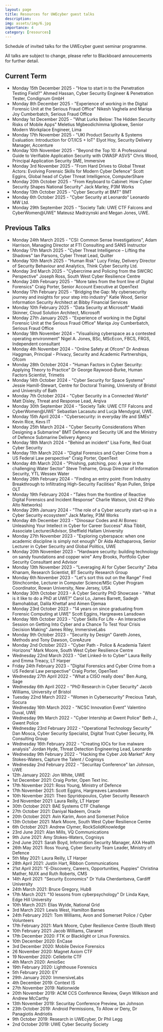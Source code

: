```yaml
---
layout: page
title: Resources for UWEcyber guest talks
description: 
img: assets/img/6.jpg
importance: 4
category: [resources]
---
```


Schedule of invited talks for the UWEcyber guest seminar programme.

All talks are subject to change, please refer to Blackboard annoucements for further detail.


## Current Term

* Monday 15th December 2025 - "How to start in to the Penetration Testing Field?" Ahmed Hassan, Cyber Security Engineer & Penetration Tester, Condignum GmbH
* Monday 8th December 2025 - "Experience of working in the Digital Forensic Unit at the Serious Fraud Office" Nikesh Vaghela and Mariqa Joy Cumberbatch, Serious Fraud Office
* Monday 1st December 2025 - "What Lurks Below: The Hidden Security Risks of Mobile Apps" Meletius Mgbeodichimma Igbokwe, Senior Modern Workplace Engineer, Lima
* Monday 17th November 2025 - "UKI Product Security & Systems Evaluation: Introduction for OT/ICS + IoT" Elyot Hoy, Security Delivery Manager, Accenture
* Monday 10th November 2025 - "Beyond the Top 10: A Professional Guide to Verifiable Application Security with OWASP ASVS" Chris Wood, Principal Application Security SME, Immersive
* Monday 3rd November 2025 - "From Hard Drives to Global Threat Actors: Evolving Forensic Skills for Modern Cyber Defence" Scott Eggins, Global head of Cyber Threat Intelligence, ComputerShare
* Monday 20th October 2025 - "From Keyboard to Cabinet: How Cyber Security Shapes National Security" Jack Marley, P3M Works
* Monday 13th October 2025 - "Cyber Security at BMT" BMT
* Monday 6th October 2025 - "Cyber Security at Leonardo" Leonardo MW Ltd.
* Monday 29th September 2025 - "Society Talk: UWE CTF Falcons and CyberWomen@UWE" Mateusz Madrzynski and Megan Jones, UWE.

## Previous Talks

* Monday 24th March 2025 - "CSI: Common Sense Investigations", Adam Harrison, Managing Director at FTI Consulting and SANS Instructor
* Monday 17th March 2025 - "Cyber Threat Intelligence – Lifting the Shadows" Ian Parsons, Cyber Threat Lead, Quilter
* Monday 10th March 2025 - "Human Risk" Lucy Finlay, Delivery Director of Security Behaviour and Analytics, Think Cyber Security Ltd.
* Monday 3rd March 2025 - "Cybercrime and Policing from the SWCRC Perspective" Joseph Ross, South West Cyber Resilience Centre
* Monday 24th February 2025 - "More tales from the front line of Digital Forensics" Craig Porter, Senior Account Executive at OpenText
* Monday 17th February 2025 - "Bridging the Gap: My cybersecurity journey and insights for your step into industry" Katie Wood, Senior Information Security Architect at Bibby Financial Services
* Monday 10th February 2025 - "Data Security at Microsoft" Maddi Skinner, Cloud Solution Architect, Microsoft
* Monday 27th January 2025 - "Experience of working in the Digital Forensic Unit at the Serious Fraud Office" Mariqa Joy Cumberbatch, Serious Fraud Office
* Monday 18th November 2024 - "Visualising cyberspace as a contested operating environment" Nigel A. Jones, BSc, MScEcon, FBCS, FRGS, Independent consultant
* Monday 4th November 2024 - "Online Safety at Ofcom" Dr Andreas Haggman, Principal - Privacy, Security and Academic Partnerships, Ofcom
* Monday 28th October 2024 - "Human Factors in Cyber Security: Applying Theory to Practice" Dr George Raywood-Burke, Human Factors Scientist, Trimetis
* Monday 14th October 2024 - "Cyber Security for Space Systems" Jessie Hamill-Stewart, Centre for Doctoral Training, University of Bristol and University of Bath
* Monday 7th October 2024 - "Cyber Security in a Connected World" Matt Disley, Threat and Response Lead, Arqiva
* Monday 30th September 2024 - "Society Talk: UWE CTF Falcons and CyberWomen@UWE" Sebastian Lacasutu and Lucja Mendygral, UWE.
* Monday 15th April 2024 - "Cybersecurity: in everyday life and SMEs" Kevin Rice, Kevs IT
* Monday 25th March 2024 - "Cyber Security Considerations When Designing a Submarine" BMT Defence and Security UK and the Ministry of Defence Submarine Delivery Agency
* Monday 18th March 2024 - "Behind an incident" Lisa Forte, Red Goat Cyber Security
* Monday 11th March 2024 - "Digital Forensics and Cyber Crime from a US Federal Law perspective" Craig Porter, OpenText
* Monday 4th March 2024 - "Phishing, patching, poo: A year in the challenging Water Sector" Steve Treharne, Group Director of Information Security, YTL Wessex Water
* Monday 26th February 2024 - "Finding an entry point: From Industry Breakthrough to Infiltrating High-Security Facilities" Ryan Pullen, Stripe OLT
* Monday 19th February 2024 - "Tales from the frontline of Reactive Digital Forensics and Incident Response" Charlie Watson, Unit 42 (Palo Alto Networks)
* Monday 29th January 2024 - "The role of a Cyber security start-up in a Cyber Security ecosystem" Jack Marley, P3M Works
* Monday 4th December 2023 - "Dinosaur Codes and AI Bones: Unleashing Your Intellect in Cyber for Career Success" Alsa Tibbit, Associate Lecturer/Advisor, Sheffield Hallam University
* Monday 27th November 2023 - "Exploring cyberspace: when one academic discipline is simply not enough" Dr Aida Abzhaparova, Senior Lecturer in Cyber Security and Global Politics, UWE
* Monday 20th November 2023 - "Hardware security: building technology on sandy foundations and copper wire" Amy Brooks, Portfolio Cyber Security Consultant and Advisor
* Monday 13th November 2023 - "Leveraging AI for Cyber Security" Zeba Khanam, Research Scientist, BT Security Research Group
* Monday 6th November 2023 - "Let's sort this out on the Range" Fred Stinchcombe, Lecturer in Computer Science/MSc Cyber Program Coordinator, Rowan University, New Jersey, USA
* Monday 30th October 2023 - A Cyber Security PhD Showcase - "What is it like to do a PhD at UWE?" Carol Lo, James Barrett, Sadegh Bamohabbat, Dalila Khettaf and Aimen Djemaa
* Monday 23rd October 2023 - "14 years on since graduating from Forensic Computing at UWE" Scott Eggins, Hargreaves Lansdown
* Monday 16th October 2023 - "Cyber Skills For Life - An Interactive Session on Getting Into Cyber and a Chance To Test Your Crisis Decision Making" James Riley, ImmersiveLabs
* Monday 9th October 2023 - "Security by Design" Gareth Jones, Methods and Tony Dawson, CoreAzure
* Monday 2nd October 2023 - "Cyber Path - Police & Academia Talent Horizons" Mark Moore, South West Cyber Resilience Centre
* Wednesday 22nd March 2023 - "Get Linked-In to Cyber" Laura Reilly and Emma Treacy, LT Harper
* Friday 24th February 2023 - "Digital Forensics and Cyber Crime from a US Federal Law perspective" Craig Porter, OpenText
* Wednesday 27th April 2022 - "What a CISO really does" Ben Aung, Sage
* Wednesday 6th April 2022 - "PhD Research in Cyber Security" Jacob Williams, University of Bristol
* Tuesday 22nd March 2022 - "Women in Cybersecurity" Precious Tatah, Socura
* Wednesday 16th March 2022 - "NCSC Innovation Event" Valentino Duval, UWE
* Wednesday 9th March 2022 - "Cyber Intership at Gwent Police" Beth J., Gwent Police
* Wednesday 23rd February 2022 - "Operational Technology Security" Dan Mosca, Cyber Security Specialist, Digital Trust Cyber Security, PA Consulting Group
* Wednesday 16th February 2022 - "Creating IOCs for live malware analysis" Jordan Hyde, Threat Detection Engineering Lead, Leonardo
* Wednesday 9th February 2022 - "Hacking the Cyber Job Market" Amy Stokes-Waters, Capture the Talent / Cognisys
* Wednesday 2nd February 2022 - "Securitay Conference" Ian Johnson, UWE
* 12th January 2022: Jon White, UWE
* 1st December 2021: Craig Porter, Open Text Inc.
* 17th November 2021: Ross Young, Ministry of Defence
* 17th November 2021: Scott Eggins, Hargreaves Lansdown
* 10th November 2021: Theo Spyridopoulos, Cyber Security Research
* 3rd November 2021: Laura Reilly, LT Harper
* 30th October 2021: BAE Systems CTF Challenge
* 27th October 2021: Daniyal Nadeem, Oracle
* 20th October 2021: Avin Karim, Avon and Somerset Police
* 13th October 2021: Mark Moore, South West Cyber Resilience Centre
* 6th October 2021: Andrew Clymer, RockSolidKnowledge
* 23rd June 2021: Alan Mills, VQ Communications
* 9th June 2021: Amy Stokes-Waters, Cognisys
* 2nd June 2021: Sarah Boyd, Information Security Manager, AXA Health
* 26th May 2021: Ross Young, Cyber Security Team Leader, Ministry of Defence
* 5th May 2021: Laura Reilly, LT Harper
* 28th April 2021: Justin Hart, Ribbon Communications
* 21st April 2021: "E-Discovery, Careers, Opportunities, Puppies" Christina Mather, NUIX and Ruth Roberts, CMS
* 14th April 2021: "Security Economics" Dr Yulia Cherdantseva, Cardiff University
* 24th March 2021: Bruce Gregory, Hub8
* 17th March 2021: "10 lessons from cyberpsychology" Dr Linda Kaye, Edge Hill University
* 10th March 2021: Elias Wylde, National Grid
* 3rd March 2021: Lewis West, Hamilton Barnes
* 24th February 2021: Tom Williams, Avon and Somerset Police / Cyber Volunteers
* 17th February 2021: Mark Moore, Cyber Resilience Centre (South West)
* 10th February 2021: Jacob Williams, Claranet
* 17th December 2020: FTK or Blacklight or Linux Forensics.
* 10th December 2020: EnCase
* 3rd December 2020: Mobile Device Forensics
* 26 November 2020: Magnet Axiom CTF
* 19 November 2020: Cellebrite CTF
* 4th March 2020: AmioSec
* 19th February 2020: Lighthouse Forensics
* 5th February 2020: EY
* 29th January 2020: ImmersiveLabs
* 4th December 2019: Context IS
* 27th November 2019: Nationwide
* 20th November 2019: ACM CCS Conference Review, Gwyn Wilkison and Andrew McCarthy
* 13th November 2019: Securitay Conference Preview, Ian Johnson
* 23th October 2019: Android Permissions, To Allow or Deny, Dr Panagiotis Andriotis
* 9th October 2019: Research in UWEcyber, Dr Phil Legg
* 2nd October 2019: UWE Cyber Security Society
